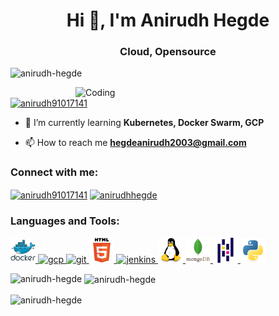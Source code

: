 <!--### [Connect with me 💬](https://anirudh-hegde.github.io/ani.portfolio/)!-->
<h1 align="center">Hi 👋, I'm Anirudh Hegde</h1>
<h3 align="center">Cloud, Opensource</h3>

<p align="left"> <img src="https://komarev.com/ghpvc/?username=anirudh-hegde&label=Profile%20views&color=0e75b6&style=flat" alt="anirudh-hegde" /> </p>

<p align="left"> 
    <img align="right" alt="Coding" width="400" src="https://user-images.githubusercontent.com/37551474/113611467-3a567d80-9657-11eb-862b-b07b4f105c6f.gif">
    <a href="https://twitter.com/anirudh91017141" target="blank"><img src="https://img.shields.io/twitter/follow/anirudh91017141?logo=twitter&style=for-the-badge" 
    alt="anirudh91017141" /></a> 
</p>

- 🌱 I’m currently learning **Kubernetes, Docker Swarm, GCP**

- 📫 How to reach me **hegdeanirudh2003@gmail.com**

<h3 align="left">Connect with me:</h3>

<p align="left">
    <a href="https://twitter.com/anirudh91017141" target="blank"><img align="center" src="https://raw.githubusercontent.com/rahuldkjain/github-profile-readme-generator/master/src/images/icons/Social/twitter.svg" alt="anirudh91017141" height="30" width="40" /></a>
    <a href="https://linkedin.com/in/anirudhhegde" target="blank"><img align="center" src="https://raw.githubusercontent.com/rahuldkjain/github-profile-readme-generator/master/src/images/icons/Social/linked-in-alt.svg" alt="anirudhhegde" height="30" width="40" /></a>
</p>

<h3 align="left">Languages and Tools:</h3>
<p align="left"> <a href="https://www.docker.com/" target="_blank" rel="noreferrer"> <img src="https://raw.githubusercontent.com/devicons/devicon/master/icons/docker/docker-original-wordmark.svg" alt="docker" width="40" height="40"/> </a> <a href="https://cloud.google.com" target="_blank" rel="noreferrer"> <img src="https://www.vectorlogo.zone/logos/google_cloud/google_cloud-icon.svg" alt="gcp" width="40" height="40"/> </a> <a href="https://git-scm.com/" target="_blank" rel="noreferrer"> <img src="https://www.vectorlogo.zone/logos/git-scm/git-scm-icon.svg" alt="git" width="40" height="40"/> </a> <a href="https://www.w3.org/html/" target="_blank" rel="noreferrer"> <img src="https://raw.githubusercontent.com/devicons/devicon/master/icons/html5/html5-original-wordmark.svg" alt="html5" width="40" height="40"/> </a> <a href="https://www.jenkins.io" target="_blank" rel="noreferrer"> <img src="https://www.vectorlogo.zone/logos/jenkins/jenkins-icon.svg" alt="jenkins" width="40" height="40"/> </a> <a href="https://www.linux.org/" target="_blank" rel="noreferrer"> <img src="https://raw.githubusercontent.com/devicons/devicon/master/icons/linux/linux-original.svg" alt="linux" width="40" height="40"/> </a> <a href="https://www.mongodb.com/" target="_blank" rel="noreferrer"> <img src="https://raw.githubusercontent.com/devicons/devicon/master/icons/mongodb/mongodb-original-wordmark.svg" alt="mongodb" width="40" height="40"/> </a> <a href="https://pandas.pydata.org/" target="_blank" rel="noreferrer"> <img src="https://raw.githubusercontent.com/devicons/devicon/2ae2a900d2f041da66e950e4d48052658d850630/icons/pandas/pandas-original.svg" alt="pandas" width="40" height="40"/> </a> <a href="https://www.python.org" target="_blank" rel="noreferrer"> <img src="https://raw.githubusercontent.com/devicons/devicon/master/icons/python/python-original.svg" alt="python" width="40" height="40"/> </a> </p>

<p><img align="left" src="https://github-readme-stats.vercel.app/api/top-langs?username=anirudh-hegde&show_icons=true&locale=en&layout=compact" alt="anirudh-hegde" /></p>

<p>&nbsp;<img align="center" src="https://github-readme-stats.vercel.app/api?username=anirudh-hegde&show_icons=true&locale=en" alt="anirudh-hegde" /></p>

<p><img align="center" src="https://github-readme-streak-stats.herokuapp.com/?user=anirudh-hegde&" alt="anirudh-hegde" /></p>

